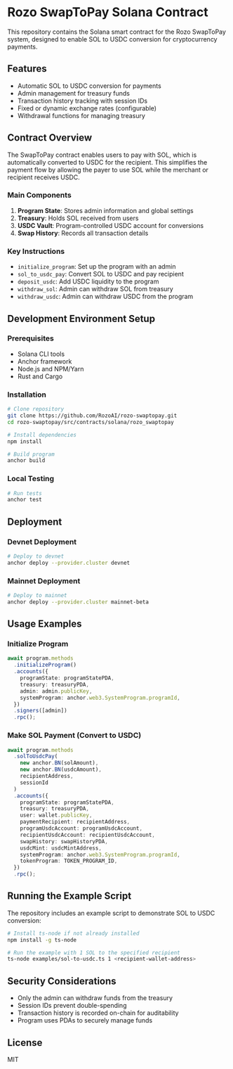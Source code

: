 # Rozo SwapToPay Solana Contract

This repository contains the Solana smart contract for the Rozo SwapToPay system, designed to enable SOL to USDC conversion for cryptocurrency payments.

## Features

- Automatic SOL to USDC conversion for payments
- Admin management for treasury funds
- Transaction history tracking with session IDs
- Fixed or dynamic exchange rates (configurable)
- Withdrawal functions for managing treasury

## Contract Overview

The SwapToPay contract enables users to pay with SOL, which is automatically converted to USDC for the recipient. This simplifies the payment flow by allowing the payer to use SOL while the merchant or recipient receives USDC.

### Main Components

1. **Program State**: Stores admin information and global settings
2. **Treasury**: Holds SOL received from users
3. **USDC Vault**: Program-controlled USDC account for conversions
4. **Swap History**: Records all transaction details

### Key Instructions

- `initialize_program`: Set up the program with an admin
- `sol_to_usdc_pay`: Convert SOL to USDC and pay recipient
- `deposit_usdc`: Add USDC liquidity to the program
- `withdraw_sol`: Admin can withdraw SOL from treasury
- `withdraw_usdc`: Admin can withdraw USDC from the program

## Development Environment Setup

### Prerequisites

- Solana CLI tools
- Anchor framework
- Node.js and NPM/Yarn
- Rust and Cargo

### Installation

```bash
# Clone repository
git clone https://github.com/RozoAI/rozo-swaptopay.git
cd rozo-swaptopay/src/contracts/solana/rozo_swaptopay

# Install dependencies
npm install

# Build program
anchor build
```

### Local Testing

```bash
# Run tests
anchor test
```

## Deployment

### Devnet Deployment

```bash
# Deploy to devnet
anchor deploy --provider.cluster devnet
```

### Mainnet Deployment

```bash
# Deploy to mainnet
anchor deploy --provider.cluster mainnet-beta
```

## Usage Examples

### Initialize Program

```typescript
await program.methods
  .initializeProgram()
  .accounts({
    programState: programStatePDA,
    treasury: treasuryPDA,
    admin: admin.publicKey,
    systemProgram: anchor.web3.SystemProgram.programId,
  })
  .signers([admin])
  .rpc();
```

### Make SOL Payment (Convert to USDC)

```typescript
await program.methods
  .solToUsdcPay(
    new anchor.BN(solAmount),
    new anchor.BN(usdcAmount),
    recipientAddress,
    sessionId
  )
  .accounts({
    programState: programStatePDA,
    treasury: treasuryPDA,
    user: wallet.publicKey,
    paymentRecipient: recipientAddress,
    programUsdcAccount: programUsdcAccount,
    recipientUsdcAccount: recipientUsdcAccount,
    swapHistory: swapHistoryPDA,
    usdcMint: usdcMintAddress,
    systemProgram: anchor.web3.SystemProgram.programId,
    tokenProgram: TOKEN_PROGRAM_ID,
  })
  .rpc();
```

## Running the Example Script

The repository includes an example script to demonstrate SOL to USDC conversion:

```bash
# Install ts-node if not already installed
npm install -g ts-node

# Run the example with 1 SOL to the specified recipient
ts-node examples/sol-to-usdc.ts 1 <recipient-wallet-address>
```

## Security Considerations

- Only the admin can withdraw funds from the treasury
- Session IDs prevent double-spending
- Transaction history is recorded on-chain for auditability
- Program uses PDAs to securely manage funds

## License

MIT 